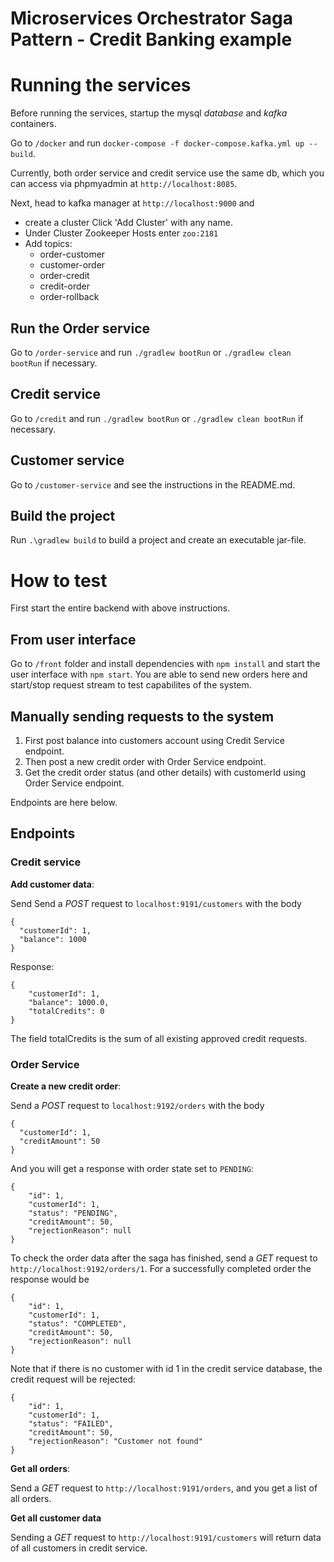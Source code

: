 # Microservices Orchestrator Saga Pattern - Credit Banking example

# Running the services

Before running the services, startup the mysql *database* and *kafka* containers. 

Go to `/docker` and run `docker-compose -f docker-compose.kafka.yml up --build`. 

Currently, both order service and credit service use the same db, which you can access via phpmyadmin at `http://localhost:8085`.

Next, head to kafka manager at `http://localhost:9000` and 

- create a cluster Click 'Add Cluster' with any name.
- Under Cluster Zookeeper Hosts enter `zoo:2181`
- Add topics:
  - order-customer
  - customer-order
  - order-credit
  - credit-order
  - order-rollback

## Run the Order service

Go to `/order-service` and run `./gradlew bootRun` or `./gradlew clean bootRun` if necessary. 

## Credit service

Go to `/credit` and run `./gradlew bootRun` or `./gradlew clean bootRun` if necessary. 

## Customer service

Go to `/customer-service` and see the instructions in the README.md.

## Build the project

Run `.\gradlew build` to build a project and create an executable jar-file. 

# How to test

First start the entire backend with above instructions.

## From user interface

Go to `/front` folder and install dependencies with `npm install` and start the user interface with `npm start`. You are able to send new orders here and start/stop request stream to test capabilites of the system.

## Manually sending requests to the system

1. First post balance into customers account using Credit Service endpoint.
2. Then post a new credit order with Order Service endpoint.
3. Get the credit order status (and other details) with customerId using Order Service endpoint.

Endpoints are here below.

## Endpoints 

### Credit service

**Add customer data**:

Send Send a *POST* request to `localhost:9191/customers` with the body 

```
{
  "customerId": 1,
  "balance": 1000
}
```
Response:

```
{
    "customerId": 1,
    "balance": 1000.0,
    "totalCredits": 0
}
```
The field totalCredits is the sum of all existing approved credit requests.

### Order Service

**Create a new credit order**:

Send a *POST* request to `localhost:9192/orders` with the body 

```
{
  "customerId": 1,
  "creditAmount": 50
}
```

And you will get a response with order state set to `PENDING`:

```
{
    "id": 1,
    "customerId": 1,
    "status": "PENDING",
    "creditAmount": 50,
    "rejectionReason": null
}
```

To check the order data after the saga has finished, send a *GET* request to `http://localhost:9192/orders/1`. For a successfully completed order the response would be 

```
{
    "id": 1,
    "customerId": 1,
    "status": "COMPLETED",
    "creditAmount": 50,
    "rejectionReason": null
}
```

Note that if there is no customer with id 1 in the credit service database, the credit request will be rejected:


```
{
    "id": 1,
    "customerId": 1,
    "status": "FAILED",
    "creditAmount": 50,
    "rejectionReason": "Customer not found"
}
```

**Get all orders**:

Send a *GET* request to `http://localhost:9191/orders`, and you get a list of all orders.


**Get all customer data**

Sending a *GET* request to `http://localhost:9191/customers` will return data of all customers in credit service.
